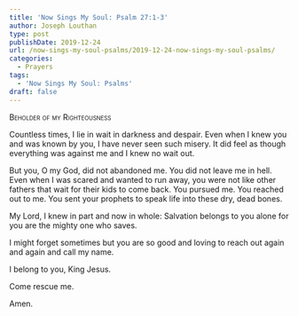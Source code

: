 ```yaml
---
title: 'Now Sings My Soul: Psalm 27:1-3'
author: Joseph Louthan
type: post
publishDate: 2019-12-24
url: /now-sings-my-soul-psalms/2019-12-24-now-sings-my-soul-psalms/
categories:
  - Prayers
tags:
  - 'Now Sings My Soul: Psalms'
draft: false
---
```

<div style="font-variant: small-caps;">Beholder of my Righteousness</div>

Countless times, I lie in wait in darkness and despair. Even when I knew you and was known by you, I have never seen such misery. It did feel as though everything was against me and I knew no wait out.

But you, O my God, did not abandoned me. You did not leave me in hell. Even when I was scared and wanted to run away, you were not like other fathers that wait for their kids to come back. You pursued me. You reached out to me. You sent your prophets to speak life into these dry, dead bones. 

My Lord, I knew in part and now in whole: Salvation belongs to  you alone for you are the mighty one who saves. 

I might forget sometimes but you are so good and loving to reach out again and again and call my name. 

I belong to you, King Jesus. 

Come rescue me.

Amen.